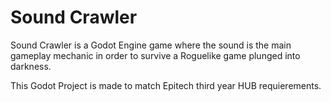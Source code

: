 # Sound Crawler

Sound Crawler is a Godot Engine game where the sound is the main gameplay mechanic in order to survive a Roguelike game plunged into darkness.

This Godot Project is made to match Epitech third year HUB requierements.
